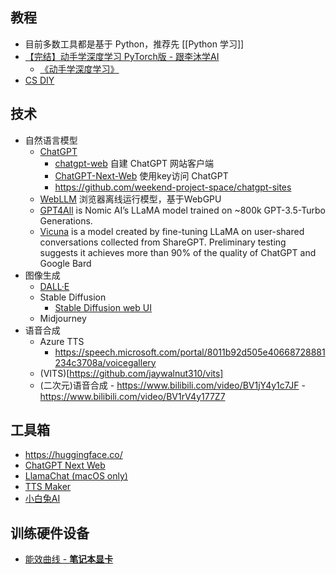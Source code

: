 ## 教程

- 目前多数工具都是基于 Python，推荐先 [[Python 学习]]
- [【完结】动手学深度学习 PyTorch版 - 跟李沐学AI](https://space.bilibili.com/1567748478/channel/seriesdetail?sid=358497)
	- [《动手学深度学习》](https://zh-v2.d2l.ai/)
- [CS DIY](https://github.com/pkuflyingpig/cs-self-learning/)

## 技术

- 自然语言模型
	- [ChatGPT](https://chat.openai.com/chat)
		- [chatgpt-web](https://github.com/Chanzhaoyu/chatgpt-web) 自建 ChatGPT 网站客户端
		- [ChatGPT-Next-Web](https://github.com/Yidadaa/ChatGPT-Next-Web) 使用key访问 ChatGPT
		- https://github.com/weekend-project-space/chatgpt-sites
	- [WebLLM](https://github.com/mlc-ai/web-llm) 浏览器离线运行模型，基于WebGPU
	- [GPT4All](https://github.com/nomic-ai/gpt4all) is Nomic AI’s LLaMA model trained on ~800k GPT-3.5-Turbo Generations.
	- [Vicuna](https://vicuna.lmsys.org/) is a model created by fine-tuning LLaMA on user-shared conversations collected from ShareGPT. Preliminary testing suggests it achieves more than 90% of the quality of ChatGPT and Google Bard
- 图像生成
	- [DALL·E](https://labs.openai.com)
	- Stable Diffusion
		- [Stable Diffusion web UI](https://github.com/AUTOMATIC1111/stable-diffusion-webui/)
	- Midjourney
- 语音合成
	- Azure TTS
		- https://speech.microsoft.com/portal/8011b92d505e40668728881234c3708a/voicegallery
	- (VITS)[https://github.com/jaywalnut310/vits]
	- (二次元)语音合成
			- https://www.bilibili.com/video/BV1jY4y1c7JF
			- https://www.bilibili.com/video/BV1rV4y177Z7


## 工具箱

- https://huggingface.co/
- [ChatGPT Next Web](https://chat-gpt-next-web.vercel.app)
- [LlamaChat (macOS only)](https://llamachat.app/)
- [TTS Maker](https://ttsmaker.com/zh-cn)
- [小白兔AI](https://github.com/Baiyuetribe/paper2gui)

## 训练硬件设备

- [能效曲线 - **笔记本显卡**](https://www.socpk.com/laptopgpucurve/)

